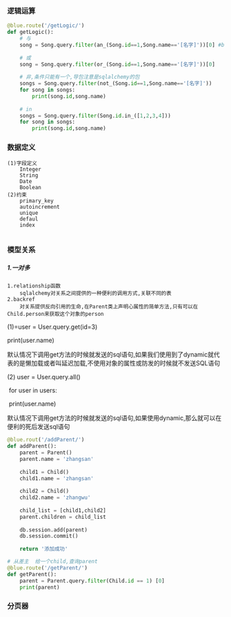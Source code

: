 ### 逻辑运算

```python
@blue.route('/getLogic/')
def getLogic():
    # 与
    song = Song.query.filter(an_(Song.id==1,Song.name=='[名字]'))[0] #baseQuery对象,要拿出一个数据
    
    # 或
    song = Song.query.filter(or_(Song.id==1,Song.name=='[名字]'))[0]
    
    # 非,条件只能有一个,导包注意是sqlalchemy的包
    songs = Song.query.filter(not_(Song.id==1,Song.name=='[名字]'))
    for song in songs:
    	print(song.id,song.name)
        
    # in
    songs = Song.query.filter(Song.id.in_([1,2,3,4]))
    for song in songs:
        print(song.id,song.name)
```

### 数据定义

```
(1)字段定义
	Integer
	String
	Date
	Boolean
(2)约束
	primary_key 
	autoincrement
	unique
	defaul
	index
	
```

### 模型关系

##### 1.一对多

```
1.relationship函数
	sqlalchemy对关系之间提供的一种便利的调用方式,关联不同的表
2.backref
	对关系提供反向引用的生命,在Parent类上声明心属性的简单方法,只有可以在Child.person来获取这个对象的person
```

(1)=user = User.query.get(id=3)

print(user.name)

默认情况下调用get方法的时候就发送的sql语句,如果我们使用到了dynamic就代表的是懒加载或者叫延迟加载,不使用对象的属性或防发的时候就不发送SQL语句

(2) user = User.query.all()

​	for user in users:

​	print(user.name)

默认情况下调用get方法的时候就发送的sql语句,如果使用dynamic,那么就可以在便利的死后发送sql语句

```python
@blue.rout('/addParent/')
def addParent():
    parent = Parent()
    parent.name = 'zhangsan'
    
    child1 = Child()
    child1.name = 'zhangsan'
    
    child2 = Child()
    child2.name = 'zhangwu'
    
    child_list = [child1,child2]
    parent.children = child_list
    
    db.session.add(parent)
    db.session.commit()
    
    return '添加成功'
```

```python
# 从差主  给一个child,查询parent
@blue.route('/getParent/')
def getParent():
    parent = Parent.query.filter(Child.id == 1) [0]
    print(parent)
```



### 分页器

